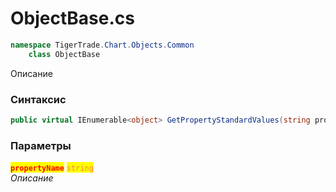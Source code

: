 
# ObjectBase.cs
```csharp
namespace TigerTrade.Chart.Objects.Common  
    class ObjectBase
```

Описание

### Синтаксис
```csharp
public virtual IEnumerable<object> GetPropertyStandardValues(string propertyName)
```

### Параметры  
<mark style="color:red;">**`propertyName`**</mark> <mark style="color:coral;">`string`</mark>  
 *Описание*  
  

                    
                    